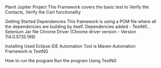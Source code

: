 Planit Jupiter Project
This Framework covers the basic test to Verify the Contacts,
Verify the Cart functionality

Getting Started
Dependencies
This framework is using a POM file where all the dependencies are building by itself.
Dependencies added - TestNG , Selenium Jar file
Chrome Driver (Chrome driver version - Version 114.0.5735.199)

Installing
Used Eclipse IDE
Automation Tool is Maven
Automation Framework is TestNG

How to run the program
Run the program Using TestNG 
